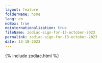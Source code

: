 ```yaml
---
layout: feature
folderName: home
lang: en
noBox: true
nointernationalization: true
fileName: zodiac-sign-for-13-october-2023
permalink: zodiac-sign-for-13-october-2023
date: 13-10-2023
---
```

{% include zodiac.html %}
